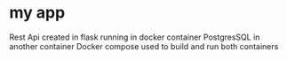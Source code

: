 # my app
Rest Api created in flask running in docker container
PostgresSQL in another container
Docker compose used to build and run both containers
